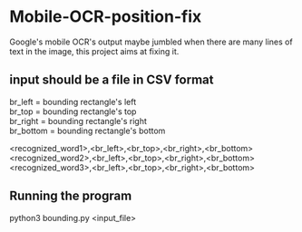# Mobile-OCR-position-fix
Google's mobile OCR's output maybe jumbled when there are many lines of text in the image, this project aims at fixing it.

## input should be a file in CSV format

br_left = bounding rectangle's left  
br_top = bounding rectangle's top  
br_right = bounding rectangle's right  
br_bottom = bounding rectangle's bottom  


<recognized_word1>,<br_left>,<br_top>,<br_right>,<br_bottom>  
<recognized_word2>,<br_left>,<br_top>,<br_right>,<br_bottom>  
<recognized_word3>,<br_left>,<br_top>,<br_right>,<br_bottom>

## Running the program
python3 bounding.py <input_file>
